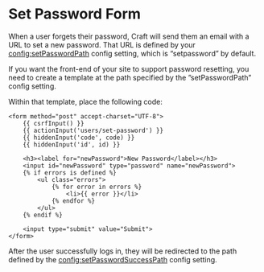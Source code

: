 # Set Password Form

When a user forgets their password, Craft will send them an email with a URL to set a new password. That URL is defined by your <config:setPasswordPath> config setting, which is “setpassword” by default.

If you want the front-end of your site to support password resetting, you need to create a template at the path specified by the ”setPasswordPath” config setting.

Within that template, place the following code:

```twig
<form method="post" accept-charset="UTF-8">
    {{ csrfInput() }}
    {{ actionInput('users/set-password') }}
    {{ hiddenInput('code', code) }}
    {{ hiddenInput('id', id) }}

    <h3><label for="newPassword">New Password</label></h3>
    <input id="newPassword" type="password" name="newPassword">
    {% if errors is defined %}
        <ul class="errors">
            {% for error in errors %}
                <li>{{ error }}</li>
            {% endfor %}
        </ul>
    {% endif %}

    <input type="submit" value="Submit">
</form>
```

After the user successfully logs in, they will be redirected to the path defined by the <config:setPasswordSuccessPath> config setting.
